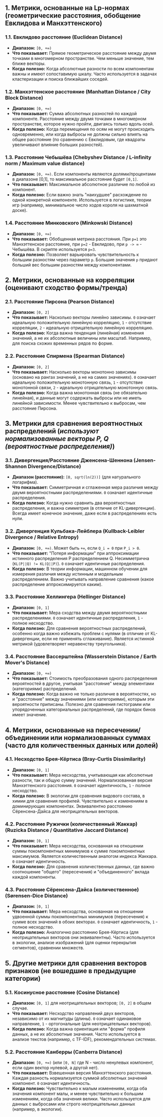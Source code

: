 ## 1. Метрики, основанные на Lp-нормах (геометрические расстояния, обобщение Евклидова и Манхэттенского)

### 1.1. Евклидово расстояние (Euclidean Distance)

* **Диапазон:** `[0, +∞)`
* **Что показывает:** Прямое геометрическое расстояние между двумя точками в многомерном пространстве. Чем меньше значение, тем ближе векторы.
* **Когда полезно:** Когда абсолютные разности по всем компонентам важны и имеют сопоставимую шкалу. Часто используется в задачах кластеризации и поиска ближайших соседей.

### 1.2. Манхэттенское расстояние (Manhattan Distance / City Block Distance)

* **Диапазон:** `[0, +∞)`
* **Что показывает:** Сумма абсолютных разностей по каждой компоненте. Расстояние между двумя точками в многомерном пространстве, которое нужно пройти, двигаясь только вдоль осей.
* **Когда полезно:** Когда перемещения по осям не могут происходить одновременно, или когда выбросы не должны сильно влиять на общее расстояние (по сравнению с Евклидовым, где квадраты увеличивают влияние больших разностей).

### 1.3. Расстояние Чебышёва (Chebyshev Distance / L-infinity norm / Maximum value distance)

* **Диапазон:** `[0, +∞)`. Если компоненты являются долями/процентами в диапазоне [0,1], то максимальное расстояние будет `[0,1]`.
* **Что показывает:** Максимальное абсолютное различие по любой из компонент.
* **Когда полезно:** Если важно знать "наихудшее" расхождение по одной конкретной компоненте. Используется в логистике, теории игр (например, минимальное число ходов короля на шахматной доске).

### 1.4. Расстояние Минковского (Minkowski Distance)

* **Диапазон:** `[0, +∞)`
* **Что показывает:** Обобщенная метрика расстояния. При `p=1` это Манхэттенское расстояние, при `p=2` - Евклидово, при `p -> ∞` - Чебышёва. В скрипте используется `p=3`.
* **Когда полезно:** Позволяет варьировать чувствительность к большим разностям через параметр `p`. Большие значения `p` придают больший вес большим разностям между компонентами.

## 2. Метрики, основанные на корреляции (оценивают сходство формы/тренда)

### 2.1. Расстояние Пирсона (Pearson Distance)

* **Диапазон:** `[0, 2]`
* **Что показывает:** Насколько векторы линейно зависимы. `0` означает идеальную положительную линейную корреляцию, `1` - отсутствие корреляции, `2` - идеальную отрицательную линейную корреляцию.
* **Когда полезно:** Когда важна тенденция (линейная) изменения значений, а не их абсолютные величины или масштаб. Например, для поиска схожих временных рядов по форме.

### 2.2. Расстояние Спирмена (Spearman Distance)

* **Диапазон:** `[0, 2]`
* **Что показывает:** Насколько векторы монотонно зависимы (основано на рангах значений, а не на самих значениях). `0` означает идеальную положительную монотонную связь, `1` - отсутствие монотонной связи, `2` - идеальную отрицательную монотонную связь.
* **Когда полезно:** Когда важна монотонная связь (не обязательно линейная), и данные могут содержать выбросы или не иметь линейной зависимости. Менее чувствительно к выбросам, чем расстояние Пирсона.

## 3. Метрики для сравнения вероятностных распределений (*используют нормализованные векторы P, Q (вероятностные распределения)*)

### 3.1. Дивергенция/Расстояние Дженсена-Шеннона (Jensen-Shannon Divergence/Distance)

* **Диапазон (расстояние):** `[0, sqrt(ln(2))]` (для натурального логарифма).
* **Что показывает:** Симметричная и сглаженная мера различия между двумя вероятностными распределениями. `0` означает идентичные распределения.
* **Когда полезно:** Когда нужно сравнить два вероятностных распределения, и важна симметрия (в отличие от KL-дивергенции). Всегда имеет конечное значение, даже если в распределениях есть нули.

### 3.2. Дивергенция Кульбака-Лейблера (Kullback-Leibler Divergence / Relative Entropy)

* **Диапазон:** `[0, +∞)`. Может быть `+∞`, если `Q_i = 0` при `P_i > 0`.
* **Что показывает:** "Потеря информации" при аппроксимации истинного распределения P распределением Q. Несимметрична (`KL(P||Q) != KL(Q||P)`). `0` означает идентичные распределения.
* **Когда полезно:** В теории информации, машинном обучении для измерения различия между истинным и модельным распределением. Важно учитывать направление сравнения (какое распределение аппроксимируется каким).

### 3.3. Расстояние Хеллингера (Hellinger Distance)

* **Диапазон:** `[0, 1]`
* **Что показывает:** Мера сходства между двумя вероятностными распределениями. `0` означает идентичные распределения, `1` - полное несходство.
* **Когда полезно:** Для сравнения вероятностных распределений, особенно когда важно избежать проблем с нулями (в отличие от KL-дивергенции, если не применять сглаживание). Является истинной метрикой (удовлетворяет неравенству треугольника).

### 3.4. Расстояние Вассерштейна (Wasserstein Distance / Earth Mover's Distance)

* **Диапазон:** `[0, +∞)`
* **Что показывает:** Стоимость преобразования одного распределения вероятностей в другое, учитывая "расстояние" между элементами (категориями) распределений.
* **Когда полезно:** Когда важно не только различие в вероятностях, но и "расстояние" между значениями (или категориями), которым эти вероятности приписаны. Полезно для сравнения гистограмм или упорядоченных категориальных распределений, где порядок бинов имеет значение.

## 4. Метрики, основанные на пересечении/объединении или нормализованных суммах (часто для количественных данных или долей)

### 4.1. Несходство Брея-Кёртиса (Bray-Curtis Dissimilarity)

* **Диапазон:** `[0, 1]`
* **Что показывает:** Мера несходства, учитывающая как абсолютные разности, так и общую сумму значений. Нормализованная версия Манхэттенского расстояния. `0` означает идентичность, `1` - полное несходство.
* **Когда полезно:** В экологии для сравнения видового состава, в химии для сравнения профилей. Чувствительно к изменениям в доминирующих компонентах. Эквивалентно расстоянию Сёренсена-Дайса для неотрицательных векторов.

### 4.2. Расстояние Ружички (количественный Жаккар) (Ruzicka Distance / Quantitative Jaccard Distance)

* **Диапазон:** `[0, 1]`
* **Что показывает:** Мера несходства, основанная на отношении суммы покомпонентных минимумов к сумме покомпонентных максимумов. Является количественным аналогом индекса Жаккара. `0` означает идентичность.
* **Когда полезно:** Для сравнения количественных данных, где важно соотношение "общего" (пересечения) и "объединенного" вклада каждой компоненты.

### 4.3. Расстояние Сёренсена-Дайса (количественное) (Sørensen-Dice Distance)

* **Диапазон:** `[0, 1]`
* **Что показывает:** Мера несходства, основанная на отношении удвоенной суммы покомпонентных минимумов (пересечения) к сумме всех значений в обоих векторах. `0` означает идентичность, `1` - полное несходство.
* **Когда полезно:** Аналогично расстоянию Брея-Кёртиса (для неотрицательных векторов они эквивалентны). Часто используется в экологии, анализе изображений (для оценки перекрытия сегментов), сравнении множеств.

## 5. Другие метрики для сравнения векторов признаков (не вошедшие в предыдущие категории)

### 5.1. Косинусное расстояние (Cosine Distance)

* **Диапазон:** `[0, 1]` для неотрицательных векторов; `[0, 2]` в общем случае.
* **Что показывает:** Несходство направлений двух векторов, независимо от их магнитуды (длины). `0` означает одинаковое направление, `1` - ортогональные (для неотрицательных векторов).
* **Когда полезно:** Когда важна ориентация или "форма" профиля данных, а не их абсолютные значения. Часто используется в анализе текстов (например, с TF-IDF), рекомендательных системах.

### 5.2. Расстояние Канберры (Canberra Distance)

* **Диапазон:** `[0, +∞)` (или `[0, N]` где N - число ненулевых компонент, если один вектор нулевой, а другой нет).
* **Что показывает:** Взвешенная версия Манхэттенского расстояния. Каждая разность нормализуется суммой абсолютных значений компонент. `0` означает идентичность.
* **Когда полезно:** Чувствительно к малым изменениям, когда оба значения компонент малы, и менее чувствительно к большим изменениям, когда оба значения велики. Часто используется для данных с выбросами или строго неотрицательных данных (например, в экологии).